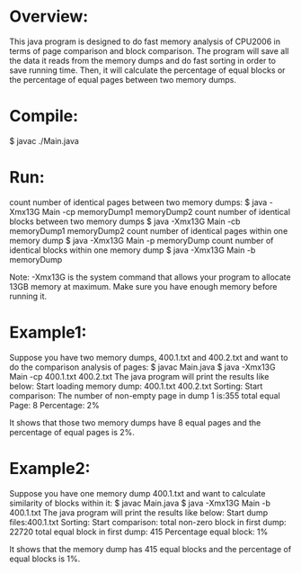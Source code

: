 
# Overview:
This java program is designed to do fast memory analysis of CPU2006 in terms of page comparison and block comparison. The program will save all the data it reads from the memory dumps and do fast sorting in order to save running time. Then, it will calculate the percentage of equal blocks or the percentage of equal pages between two memory dumps.

# Compile:
$ javac ./Main.java

# Run:
count number of identical pages between two memory dumps:
$ java -Xmx13G Main -cp memoryDump1 memoryDump2
count number of identical blocks between two memory dumps
	$ java -Xmx13G Main -cb memoryDump1 memoryDump2
count number of identical pages within one memory dump
	$ java -Xmx13G Main -p memoryDump
count number of identical blocks within one memory dump
	$ java -Xmx13G Main -b memoryDump

Note: -Xmx13G is the system command that allows your program to allocate 13GB   memory at maximum. Make sure you have enough memory before running it.

# Example1:
Suppose you have two memory dumps, 400.1.txt and 400.2.txt and want to do the comparison analysis of pages:
$ javac Main.java
$ java -Xmx13G Main -cp 400.1.txt 400.2.txt
The java program will print the results like below:
Start loading memory dump: 400.1.txt  400.2.txt
Sorting:
Start comparison:
The number of non-empty page in dump 1 is:355
total equal Page: 8
Percentage: 2%

It shows that those two memory dumps have 8 equal pages and the percentage of equal pages is 2%.

# Example2:
Suppose you have one memory dump 400.1.txt and want to calculate similarity of blocks within it:
$ javac Main.java
$ java -Xmx13G Main -b 400.1.txt
The java program will print the results like below:
Start dump files:400.1.txt
Sorting:
Start comparison:
total non-zero block in first dump: 22720
total equal block in first dump: 415
Percentage equal block: 1%

It shows that the memory dump has 415 equal blocks and the percentage of equal blocks is 1%.
